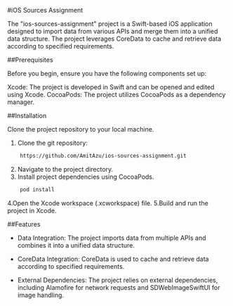 #iOS Sources Assignment

The "ios-sources-assignment" project is a Swift-based iOS application designed to import data from various APIs and merge them into a unified data structure. The project leverages CoreData to cache and retrieve data according to specified requirements.


##Prerequisites

Before you begin, ensure you have the following components set up:

Xcode: The project is developed in Swift and can be opened and edited using Xcode.
CocoaPods: The project utilizes CocoaPods as a dependency manager.


##Installation

Clone the project repository to your local machine.

1. Clone the git repository:
```bash
    https://github.com/AmitAzu/ios-sources-assignment.git
```
2. Navigate to the project directory.
3. Install project dependencies using CocoaPods.
```bash
    pod install
```
4.Open the Xcode workspace (.xcworkspace) file.
5.Build and run the project in Xcode.


##Features

* Data Integration: The project imports data from multiple APIs and combines it into a unified data structure.

* CoreData Integration: CoreData is used to cache and retrieve data according to specified requirements.

* External Dependencies: The project relies on external dependencies, including Alamofire for network requests and SDWebImageSwiftUI for image handling.

